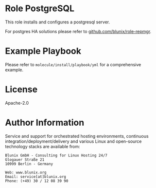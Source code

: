 # Role PostgreSQL

This role installs and configures a postgresql server.

For postgres HA solutions please refer to [github.com/blunix/role-repmgr](https://github.com/blunix/role-repmgr).

# Example Playbook

Please refer to `molecule/install/playbook/yml` for a comprehensive example.

# License

Apache-2.0

# Author Information

Service and support for orchestrated hosting environments,
continuous integration/deployment/delivery and various Linux
and open-source technology stacks are available from:

```
Blunix GmbH - Consulting for Linux Hosting 24/7
Glogauer Straße 21
10999 Berlin - Germany

Web: www.blunix.org
Email: service[at]blunix.org
Phone: (+49) 30 / 12 08 39 90
```
